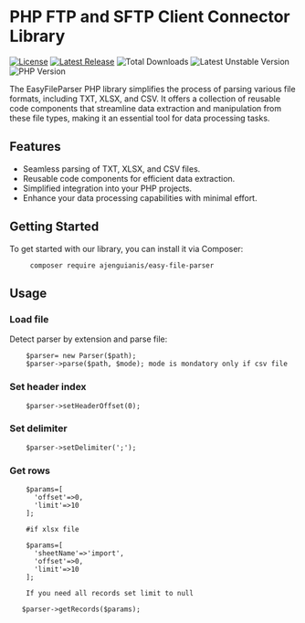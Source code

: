 # PHP FTP and SFTP Client Connector Library

[![License](https://img.shields.io/github/license/ajenguianis/file-parser-csv-xlsx-txt)](https://github.com/ajenguianis/file-parser-csv-xlsx-txt/blob/develop/LICENSE)
[![Latest Release](https://img.shields.io/github/v/release/ajenguianis/file-parser-csv-xlsx-txt)](https://github.com/ajenguianis/file-parser-csv-xlsx-txt/releases/latest)
![Total Downloads](https://img.shields.io/packagist/dt/ajenguianis/file-parser-csv-xlsx-txt)
![Latest Unstable Version](https://img.shields.io/packagist/vpre/ajenguianis/file-parser-csv-xlsx-txt)
![PHP Version](https://img.shields.io/packagist/php-v/ajenguianis/file-parser-csv-xlsx-txt)

The EasyFileParser PHP library simplifies the process of parsing various file formats, including TXT, XLSX, and CSV. It offers a collection of reusable code components that streamline data extraction and manipulation from these file types, making it an essential tool for data processing tasks.

## Features

- Seamless parsing of TXT, XLSX, and CSV files.
- Reusable code components for efficient data extraction.
- Simplified integration into your PHP projects.
- Enhance your data processing capabilities with minimal effort.
## Getting Started

To get started with our library, you can install it via Composer:

         composer require ajenguianis/easy-file-parser

## Usage

### Load file

Detect parser by extension and parse file:

        $parser= new Parser($path);
        $parser->parse($path, $mode); mode is mondatory only if csv file

### Set header index

        $parser->setHeaderOffset(0);
     
### Set delimiter

        $parser->setDelimiter(';');
     
### Get rows

		$params=[
          'offset'=>0,
		  'limit'=>10
		];

		#if xlsx file
		
		$params=[
		  'sheetName'=>'import',
          'offset'=>0,
		  'limit'=>10
		];
		
        If you need all records set limit to null
		
       $parser->getRecords($params);
